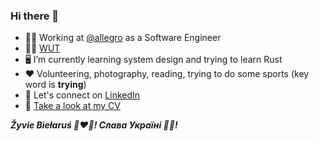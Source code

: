 <h3>Hi there 👋</h3>


- 👨‍💻 Working at [@allegro](https://allegro.pl) as a Software Engineer
- 👨‍🎓 [WUT](https://pw.edu.pl/engpw)
- 🖥 I’m currently learning system design and trying to learn Rust 
- ❤️ Volunteering, photography, reading, trying to do some sports (key word is **trying**) 
- 🤝 Let's connect on [LinkedIn](https://www.linkedin.com/in/kirylvolkau/) 
- 📎 [Take a look at my CV](/KirylVolkau_CV.pdf)

***Žyvie Biełaruś 🤍❤️🤍! Cлава Україні 💛💙!***
